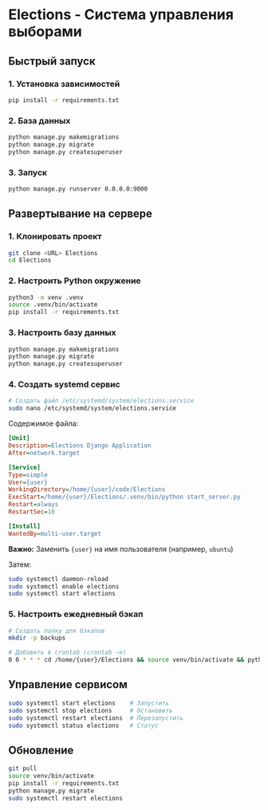 # Elections - Система управления выборами

## Быстрый запуск

### 1. Установка зависимостей
```bash
pip install -r requirements.txt
```

### 2. База данных
```bash
python manage.py makemigrations
python manage.py migrate
python manage.py createsuperuser
```

### 3. Запуск
```bash
python manage.py runserver 0.0.0.0:9000
```

## Развертывание на сервере

### 1. Клонировать проект
```bash
git clone <URL> Elections
cd Elections
```

### 2. Настроить Python окружение
```bash
python3 -m venv .venv
source .venv/bin/activate
pip install -r requirements.txt
```

### 3. Настроить базу данных
```bash
python manage.py makemigrations
python manage.py migrate
python manage.py createsuperuser
```

### 4. Создать systemd сервис
```bash
# Создать файл /etc/systemd/system/elections.service
sudo nano /etc/systemd/system/elections.service
```

Содержимое файла:
```ini
[Unit]
Description=Elections Django Application
After=network.target

[Service]
Type=simple
User={user}
WorkingDirectory=/home/{user}/code/Elections
ExecStart=/home/{user}/Elections/.venv/bin/python start_server.py
Restart=always
RestartSec=10

[Install]
WantedBy=multi-user.target
```

**Важно:** Заменить `{user}` на имя пользователя (например, `ubuntu`)

Затем:
```bash
sudo systemctl daemon-reload
sudo systemctl enable elections
sudo systemctl start elections
```

### 5. Настроить ежедневный бэкап
```bash
# Создать папку для бэкапов
mkdir -p backups

# Добавить в crontab (crontab -e)
0 0 * * * cd /home/{user}/Elections && source venv/bin/activate && python manage.py dumpdata > backups/db_backup_$(date +\%Y\%m\%d).json
```

## Управление сервисом
```bash
sudo systemctl start elections    # Запустить
sudo systemctl stop elections     # Остановить
sudo systemctl restart elections  # Перезапустить
sudo systemctl status elections   # Статус
```

## Обновление
```bash
git pull
source venv/bin/activate
pip install -r requirements.txt
python manage.py migrate
sudo systemctl restart elections
``` 